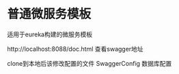 # 普通微服务模板

适用于eureka构建的微服务模板

http://localhost:8088/doc.html 查看swagger地址

clone到本地后该修改配置的文件
SwaggerConfig
数据库配置


